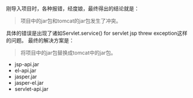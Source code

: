 刚导入项目时，各种报错，经度娘，最终得出的结论就是：

> 项目中的jar包和tomcat的jar包发生了冲突。

具体的错误是出现了诸如Servlet.service() for servlet jsp threw exception这样的问题。
最终的解决方案是：

> 将项目中的jar包替换成tomcat中的jar包。

- jsp-api.jar
- el-api.jar
- jasper.jar
- jasper-el.jar
- servlet-api.jar